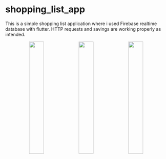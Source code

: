 # shopping_list_app

This is a simple shopping list application where i used Firebase realtime database with flutter. HTTP requests and savings are working properly as intended.

<div align="center">
  <img src="https://github.com/RolandMarton/flutter_shopping_list_app/assets/88943189/f6c5fc09-2ff9-4afa-baa2-4673fbde30ed" width="30%" />
  <img src="https://github.com/RolandMarton/flutter_shopping_list_app/assets/88943189/167cc646-ee15-4e9e-a71f-f05def08aba5" width="30%" />
  <img src="https://github.com/RolandMarton/flutter_shopping_list_app/assets/88943189/3b26eb2e-d03b-48cb-805f-af980fd73a83" width="30%" />
</div>
